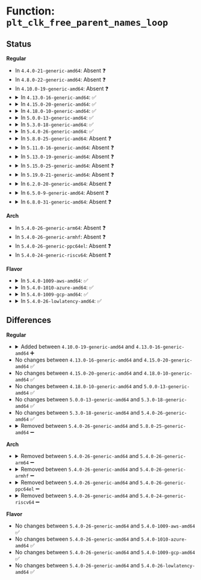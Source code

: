# Function: <code>plt_clk_free_parent_names_loop</code>

## Status
<b>Regular</b>
<ul>
<li>
In <code>4.4.0-21-generic-amd64</code>: Absent ❓
</li>
<li>
In <code>4.8.0-22-generic-amd64</code>: Absent ❓
</li>
<li>
In <code>4.10.0-19-generic-amd64</code>: Absent ❓
</li>
<li>
<details>
<summary>In <code>4.13.0-16-generic-amd64</code>: ✅</summary>

```c
void plt_clk_free_parent_names_loop(const char * * parent_names, unsigned int i)
```

```json
{
  "name": "plt_clk_free_parent_names_loop",
  "collision_type": "Unique Static",
  "inline_type": "No",
  "funcs": [
    {
      "addr": 18446744071584397680,
      "name": "plt_clk_free_parent_names_loop",
      "external": false,
      "loc": "drivers/clk/x86/clk-pmc-atom.c:256",
      "file": "drivers/clk/x86/clk-pmc-atom.c",
      "inline": "seen, unknown",
      "caller_inline": [],
      "caller_func": [
        "drivers/clk/x86/clk-pmc-atom.c:plt_clk_probe",
        "drivers/clk/x86/clk-pmc-atom.c:plt_clk_probe",
        "drivers/clk/x86/clk-pmc-atom.c:plt_clk_probe"
      ]
    }
  ],
  "symbols": [
    {
      "addr": 18446744071584397680,
      "name": "plt_clk_free_parent_names_loop",
      "section": ".text",
      "bind": "STB_LOCAL",
      "size": 64
    }
  ]
}
```
</details>
</li>
<li>
<details>
<summary>In <code>4.15.0-20-generic-amd64</code>: ✅</summary>

```c
void plt_clk_free_parent_names_loop(const char * * parent_names, unsigned int i)
```

```json
{
  "name": "plt_clk_free_parent_names_loop",
  "collision_type": "Unique Static",
  "inline_type": "No",
  "funcs": [
    {
      "addr": 18446744071584804608,
      "name": "plt_clk_free_parent_names_loop",
      "external": false,
      "loc": "drivers/clk/x86/clk-pmc-atom.c:256",
      "file": "drivers/clk/x86/clk-pmc-atom.c",
      "inline": "seen, unknown",
      "caller_inline": [],
      "caller_func": [
        "drivers/clk/x86/clk-pmc-atom.c:plt_clk_probe",
        "drivers/clk/x86/clk-pmc-atom.c:plt_clk_probe",
        "drivers/clk/x86/clk-pmc-atom.c:plt_clk_probe"
      ]
    }
  ],
  "symbols": [
    {
      "addr": 18446744071584804608,
      "name": "plt_clk_free_parent_names_loop",
      "section": ".text",
      "bind": "STB_LOCAL",
      "size": 64
    }
  ]
}
```
</details>
</li>
<li>
<details>
<summary>In <code>4.18.0-10-generic-amd64</code>: ✅</summary>

```c
void plt_clk_free_parent_names_loop(const char * * parent_names, unsigned int i)
```

```json
{
  "name": "plt_clk_free_parent_names_loop",
  "collision_type": "Unique Static",
  "inline_type": "No",
  "funcs": [
    {
      "addr": 18446744071585034512,
      "name": "plt_clk_free_parent_names_loop",
      "external": false,
      "loc": "drivers/clk/x86/clk-pmc-atom.c:256",
      "file": "drivers/clk/x86/clk-pmc-atom.c",
      "inline": "seen, unknown",
      "caller_inline": [],
      "caller_func": [
        "drivers/clk/x86/clk-pmc-atom.c:plt_clk_probe",
        "drivers/clk/x86/clk-pmc-atom.c:plt_clk_probe",
        "drivers/clk/x86/clk-pmc-atom.c:plt_clk_probe"
      ]
    }
  ],
  "symbols": [
    {
      "addr": 18446744071585034512,
      "name": "plt_clk_free_parent_names_loop",
      "section": ".text",
      "bind": "STB_LOCAL",
      "size": 61
    }
  ]
}
```
</details>
</li>
<li>
<details>
<summary>In <code>5.0.0-13-generic-amd64</code>: ✅</summary>

```c
void plt_clk_free_parent_names_loop(const char * * parent_names, unsigned int i)
```

```json
{
  "name": "plt_clk_free_parent_names_loop",
  "collision_type": "Unique Static",
  "inline_type": "No",
  "funcs": [
    {
      "addr": 18446744071585142080,
      "name": "plt_clk_free_parent_names_loop",
      "external": false,
      "loc": "drivers/clk/x86/clk-pmc-atom.c:250",
      "file": "drivers/clk/x86/clk-pmc-atom.c",
      "inline": "seen, unknown",
      "caller_inline": [],
      "caller_func": [
        "drivers/clk/x86/clk-pmc-atom.c:plt_clk_probe",
        "drivers/clk/x86/clk-pmc-atom.c:plt_clk_probe",
        "drivers/clk/x86/clk-pmc-atom.c:plt_clk_probe"
      ]
    }
  ],
  "symbols": [
    {
      "addr": 18446744071585142080,
      "name": "plt_clk_free_parent_names_loop",
      "section": ".text",
      "bind": "STB_LOCAL",
      "size": 61
    }
  ]
}
```
</details>
</li>
<li>
<details>
<summary>In <code>5.3.0-18-generic-amd64</code>: ✅</summary>

```c
void plt_clk_free_parent_names_loop(const char * * parent_names, unsigned int i)
```

```json
{
  "name": "plt_clk_free_parent_names_loop",
  "collision_type": "Unique Static",
  "inline_type": "No",
  "funcs": [
    {
      "addr": 18446744071585349248,
      "name": "plt_clk_free_parent_names_loop",
      "external": false,
      "loc": "drivers/clk/x86/clk-pmc-atom.c:251",
      "file": "drivers/clk/x86/clk-pmc-atom.c",
      "inline": "seen, unknown",
      "caller_inline": [],
      "caller_func": [
        "drivers/clk/x86/clk-pmc-atom.c:plt_clk_probe",
        "drivers/clk/x86/clk-pmc-atom.c:plt_clk_probe",
        "drivers/clk/x86/clk-pmc-atom.c:plt_clk_probe"
      ]
    }
  ],
  "symbols": [
    {
      "addr": 18446744071585349248,
      "name": "plt_clk_free_parent_names_loop",
      "section": ".text",
      "bind": "STB_LOCAL",
      "size": 59
    }
  ]
}
```
</details>
</li>
<li>
<details>
<summary>In <code>5.4.0-26-generic-amd64</code>: ✅</summary>

```c
void plt_clk_free_parent_names_loop(const char * * parent_names, unsigned int i)
```

```json
{
  "name": "plt_clk_free_parent_names_loop",
  "collision_type": "Unique Static",
  "inline_type": "No",
  "funcs": [
    {
      "addr": 18446744071585487792,
      "name": "plt_clk_free_parent_names_loop",
      "external": false,
      "loc": "drivers/clk/x86/clk-pmc-atom.c:251",
      "file": "drivers/clk/x86/clk-pmc-atom.c",
      "inline": "seen, unknown",
      "caller_inline": [],
      "caller_func": [
        "drivers/clk/x86/clk-pmc-atom.c:plt_clk_probe",
        "drivers/clk/x86/clk-pmc-atom.c:plt_clk_probe",
        "drivers/clk/x86/clk-pmc-atom.c:plt_clk_probe"
      ]
    }
  ],
  "symbols": [
    {
      "addr": 18446744071585487792,
      "name": "plt_clk_free_parent_names_loop",
      "section": ".text",
      "bind": "STB_LOCAL",
      "size": 59
    }
  ]
}
```
</details>
</li>
<li>
<details>
<summary>In <code>5.8.0-25-generic-amd64</code>: Absent ❓</summary>

```json
{
  "name": "plt_clk_free_parent_names_loop",
  "collision_type": "Unique Static",
  "inline_type": "Full",
  "funcs": [
    {
      "addr": 18446744071586210050,
      "name": "plt_clk_free_parent_names_loop",
      "external": false,
      "loc": "drivers/clk/x86/clk-pmc-atom.c:251",
      "file": "drivers/clk/x86/clk-pmc-atom.c",
      "inline": "not declared, inlined",
      "caller_inline": [
        "drivers/clk/x86/clk-pmc-atom.c:plt_clk_probe",
        "drivers/clk/x86/clk-pmc-atom.c:plt_clk_probe",
        "drivers/clk/x86/clk-pmc-atom.c:plt_clk_register_parents"
      ],
      "caller_func": []
    }
  ],
  "symbols": []
}
```
</details>
</li>
<li>
<details>
<summary>In <code>5.11.0-16-generic-amd64</code>: Absent ❓</summary>

```json
{
  "name": "plt_clk_free_parent_names_loop",
  "collision_type": "Unique Static",
  "inline_type": "Full",
  "funcs": [
    {
      "addr": 18446744071586329506,
      "name": "plt_clk_free_parent_names_loop",
      "external": false,
      "loc": "drivers/clk/x86/clk-pmc-atom.c:251",
      "file": "drivers/clk/x86/clk-pmc-atom.c",
      "inline": "not declared, inlined",
      "caller_inline": [
        "drivers/clk/x86/clk-pmc-atom.c:plt_clk_probe",
        "drivers/clk/x86/clk-pmc-atom.c:plt_clk_probe",
        "drivers/clk/x86/clk-pmc-atom.c:plt_clk_register_parents"
      ],
      "caller_func": []
    }
  ],
  "symbols": []
}
```
</details>
</li>
<li>
<details>
<summary>In <code>5.13.0-19-generic-amd64</code>: Absent ❓</summary>

```json
{
  "name": "plt_clk_free_parent_names_loop",
  "collision_type": "Unique Static",
  "inline_type": "Full",
  "funcs": [
    {
      "addr": 18446744071586203044,
      "name": "plt_clk_free_parent_names_loop",
      "external": false,
      "loc": "drivers/clk/x86/clk-pmc-atom.c:251",
      "file": "drivers/clk/x86/clk-pmc-atom.c",
      "inline": "not declared, inlined",
      "caller_inline": [
        "drivers/clk/x86/clk-pmc-atom.c:plt_clk_probe",
        "drivers/clk/x86/clk-pmc-atom.c:plt_clk_probe",
        "drivers/clk/x86/clk-pmc-atom.c:plt_clk_register_parents"
      ],
      "caller_func": []
    }
  ],
  "symbols": []
}
```
</details>
</li>
<li>
<details>
<summary>In <code>5.15.0-25-generic-amd64</code>: Absent ❓</summary>

```json
{
  "name": "plt_clk_free_parent_names_loop",
  "collision_type": "Unique Static",
  "inline_type": "Full",
  "funcs": [
    {
      "addr": 18446744071586708438,
      "name": "plt_clk_free_parent_names_loop",
      "external": false,
      "loc": "drivers/clk/x86/clk-pmc-atom.c:251",
      "file": "drivers/clk/x86/clk-pmc-atom.c",
      "inline": "not declared, inlined",
      "caller_inline": [
        "drivers/clk/x86/clk-pmc-atom.c:plt_clk_probe",
        "drivers/clk/x86/clk-pmc-atom.c:plt_clk_probe",
        "drivers/clk/x86/clk-pmc-atom.c:plt_clk_register_parents"
      ],
      "caller_func": []
    }
  ],
  "symbols": []
}
```
</details>
</li>
<li>
<details>
<summary>In <code>5.19.0-21-generic-amd64</code>: Absent ❓</summary>

```json
{
  "name": "plt_clk_free_parent_names_loop",
  "collision_type": "Unique Static",
  "inline_type": "Full",
  "funcs": [
    {
      "addr": 18446744071587980101,
      "name": "plt_clk_free_parent_names_loop",
      "external": false,
      "loc": "drivers/clk/x86/clk-pmc-atom.c:251",
      "file": "drivers/clk/x86/clk-pmc-atom.c",
      "inline": "not declared, inlined",
      "caller_inline": [
        "drivers/clk/x86/clk-pmc-atom.c:plt_clk_probe",
        "drivers/clk/x86/clk-pmc-atom.c:plt_clk_probe",
        "drivers/clk/x86/clk-pmc-atom.c:plt_clk_register_parents"
      ],
      "caller_func": []
    }
  ],
  "symbols": []
}
```
</details>
</li>
<li>
<details>
<summary>In <code>6.2.0-20-generic-amd64</code>: Absent ❓</summary>

```json
{
  "name": "plt_clk_free_parent_names_loop",
  "collision_type": "Unique Static",
  "inline_type": "Full",
  "funcs": [
    {
      "addr": 18446744071589345285,
      "name": "plt_clk_free_parent_names_loop",
      "external": false,
      "loc": "drivers/clk/x86/clk-pmc-atom.c:251",
      "file": "drivers/clk/x86/clk-pmc-atom.c",
      "inline": "not declared, inlined",
      "caller_inline": [
        "drivers/clk/x86/clk-pmc-atom.c:plt_clk_probe",
        "drivers/clk/x86/clk-pmc-atom.c:plt_clk_probe",
        "drivers/clk/x86/clk-pmc-atom.c:plt_clk_register_parents"
      ],
      "caller_func": []
    }
  ],
  "symbols": []
}
```
</details>
</li>
<li>
<details>
<summary>In <code>6.5.0-9-generic-amd64</code>: Absent ❓</summary>

```json
{
  "name": "plt_clk_free_parent_names_loop",
  "collision_type": "Unique Static",
  "inline_type": "Full",
  "funcs": [
    {
      "addr": 18446744071589643861,
      "name": "plt_clk_free_parent_names_loop",
      "external": false,
      "loc": "drivers/clk/x86/clk-pmc-atom.c:251",
      "file": "drivers/clk/x86/clk-pmc-atom.c",
      "inline": "not declared, inlined",
      "caller_inline": [
        "drivers/clk/x86/clk-pmc-atom.c:plt_clk_probe",
        "drivers/clk/x86/clk-pmc-atom.c:plt_clk_probe",
        "drivers/clk/x86/clk-pmc-atom.c:plt_clk_register_parents"
      ],
      "caller_func": []
    }
  ],
  "symbols": []
}
```
</details>
</li>
<li>
<details>
<summary>In <code>6.8.0-31-generic-amd64</code>: Absent ❓</summary>

```json
{
  "name": "plt_clk_free_parent_names_loop",
  "collision_type": "Unique Static",
  "inline_type": "Full",
  "funcs": [
    {
      "addr": 18446744071589954213,
      "name": "plt_clk_free_parent_names_loop",
      "external": false,
      "loc": "drivers/clk/x86/clk-pmc-atom.c:251",
      "file": "drivers/clk/x86/clk-pmc-atom.c",
      "inline": "not declared, inlined",
      "caller_inline": [
        "drivers/clk/x86/clk-pmc-atom.c:plt_clk_probe",
        "drivers/clk/x86/clk-pmc-atom.c:plt_clk_probe",
        "drivers/clk/x86/clk-pmc-atom.c:plt_clk_register_parents"
      ],
      "caller_func": []
    }
  ],
  "symbols": []
}
```
</details>
</li>
</ul>
<b>Arch</b>
<ul>
<li>
In <code>5.4.0-26-generic-arm64</code>: Absent ❓
</li>
<li>
In <code>5.4.0-26-generic-armhf</code>: Absent ❓
</li>
<li>
In <code>5.4.0-26-generic-ppc64el</code>: Absent ❓
</li>
<li>
In <code>5.4.0-24-generic-riscv64</code>: Absent ❓
</li>
</ul>
<b>Flavor</b>
<ul>
<li>
<details>
<summary>In <code>5.4.0-1009-aws-amd64</code>: ✅</summary>

```c
void plt_clk_free_parent_names_loop(const char * * parent_names, unsigned int i)
```

```json
{
  "name": "plt_clk_free_parent_names_loop",
  "collision_type": "Unique Static",
  "inline_type": "No",
  "funcs": [
    {
      "addr": 18446744071585250320,
      "name": "plt_clk_free_parent_names_loop",
      "external": false,
      "loc": "drivers/clk/x86/clk-pmc-atom.c:251",
      "file": "drivers/clk/x86/clk-pmc-atom.c",
      "inline": "seen, unknown",
      "caller_inline": [],
      "caller_func": [
        "drivers/clk/x86/clk-pmc-atom.c:plt_clk_probe",
        "drivers/clk/x86/clk-pmc-atom.c:plt_clk_probe",
        "drivers/clk/x86/clk-pmc-atom.c:plt_clk_probe"
      ]
    }
  ],
  "symbols": [
    {
      "addr": 18446744071585250320,
      "name": "plt_clk_free_parent_names_loop",
      "section": ".text",
      "bind": "STB_LOCAL",
      "size": 59
    }
  ]
}
```
</details>
</li>
<li>
<details>
<summary>In <code>5.4.0-1010-azure-amd64</code>: ✅</summary>

```c
void plt_clk_free_parent_names_loop(const char * * parent_names, unsigned int i)
```

```json
{
  "name": "plt_clk_free_parent_names_loop",
  "collision_type": "Unique Static",
  "inline_type": "No",
  "funcs": [
    {
      "addr": 18446744071585202496,
      "name": "plt_clk_free_parent_names_loop",
      "external": false,
      "loc": "drivers/clk/x86/clk-pmc-atom.c:251",
      "file": "drivers/clk/x86/clk-pmc-atom.c",
      "inline": "seen, unknown",
      "caller_inline": [],
      "caller_func": [
        "drivers/clk/x86/clk-pmc-atom.c:plt_clk_probe",
        "drivers/clk/x86/clk-pmc-atom.c:plt_clk_probe",
        "drivers/clk/x86/clk-pmc-atom.c:plt_clk_probe"
      ]
    }
  ],
  "symbols": [
    {
      "addr": 18446744071585202496,
      "name": "plt_clk_free_parent_names_loop",
      "section": ".text",
      "bind": "STB_LOCAL",
      "size": 59
    }
  ]
}
```
</details>
</li>
<li>
<details>
<summary>In <code>5.4.0-1009-gcp-amd64</code>: ✅</summary>

```c
void plt_clk_free_parent_names_loop(const char * * parent_names, unsigned int i)
```

```json
{
  "name": "plt_clk_free_parent_names_loop",
  "collision_type": "Unique Static",
  "inline_type": "No",
  "funcs": [
    {
      "addr": 18446744071585438192,
      "name": "plt_clk_free_parent_names_loop",
      "external": false,
      "loc": "drivers/clk/x86/clk-pmc-atom.c:251",
      "file": "drivers/clk/x86/clk-pmc-atom.c",
      "inline": "seen, unknown",
      "caller_inline": [],
      "caller_func": [
        "drivers/clk/x86/clk-pmc-atom.c:plt_clk_probe",
        "drivers/clk/x86/clk-pmc-atom.c:plt_clk_probe",
        "drivers/clk/x86/clk-pmc-atom.c:plt_clk_probe"
      ]
    }
  ],
  "symbols": [
    {
      "addr": 18446744071585438192,
      "name": "plt_clk_free_parent_names_loop",
      "section": ".text",
      "bind": "STB_LOCAL",
      "size": 59
    }
  ]
}
```
</details>
</li>
<li>
<details>
<summary>In <code>5.4.0-26-lowlatency-amd64</code>: ✅</summary>

```c
void plt_clk_free_parent_names_loop(const char * * parent_names, unsigned int i)
```

```json
{
  "name": "plt_clk_free_parent_names_loop",
  "collision_type": "Unique Static",
  "inline_type": "No",
  "funcs": [
    {
      "addr": 18446744071585546112,
      "name": "plt_clk_free_parent_names_loop",
      "external": false,
      "loc": "drivers/clk/x86/clk-pmc-atom.c:251",
      "file": "drivers/clk/x86/clk-pmc-atom.c",
      "inline": "seen, unknown",
      "caller_inline": [],
      "caller_func": [
        "drivers/clk/x86/clk-pmc-atom.c:plt_clk_probe",
        "drivers/clk/x86/clk-pmc-atom.c:plt_clk_probe",
        "drivers/clk/x86/clk-pmc-atom.c:plt_clk_probe"
      ]
    }
  ],
  "symbols": [
    {
      "addr": 18446744071585546112,
      "name": "plt_clk_free_parent_names_loop",
      "section": ".text",
      "bind": "STB_LOCAL",
      "size": 59
    }
  ]
}
```
</details>
</li>
</ul>

## Differences
<b>Regular</b>
<ul>
<li>
<details>
<summary>Added between <code>4.10.0-19-generic-amd64</code> and <code>4.13.0-16-generic-amd64</code> ➕</summary>

```c
void plt_clk_free_parent_names_loop(const char * * parent_names, unsigned int i)
```
</details>
</li>
<li>
No changes between <code>4.13.0-16-generic-amd64</code> and <code>4.15.0-20-generic-amd64</code> ✅
</li>
<li>
No changes between <code>4.15.0-20-generic-amd64</code> and <code>4.18.0-10-generic-amd64</code> ✅
</li>
<li>
No changes between <code>4.18.0-10-generic-amd64</code> and <code>5.0.0-13-generic-amd64</code> ✅
</li>
<li>
No changes between <code>5.0.0-13-generic-amd64</code> and <code>5.3.0-18-generic-amd64</code> ✅
</li>
<li>
No changes between <code>5.3.0-18-generic-amd64</code> and <code>5.4.0-26-generic-amd64</code> ✅
</li>
<li>
<details>
<summary>Removed between <code>5.4.0-26-generic-amd64</code> and <code>5.8.0-25-generic-amd64</code> ➖</summary>

```c
void plt_clk_free_parent_names_loop(const char * * parent_names, unsigned int i)
```
</details>
</li>
</ul>
<b>Arch</b>
<ul>
<li>
<details>
<summary>Removed between <code>5.4.0-26-generic-amd64</code> and <code>5.4.0-26-generic-arm64</code> ➖</summary>

```c
void plt_clk_free_parent_names_loop(const char * * parent_names, unsigned int i)
```
</details>
</li>
<li>
<details>
<summary>Removed between <code>5.4.0-26-generic-amd64</code> and <code>5.4.0-26-generic-armhf</code> ➖</summary>

```c
void plt_clk_free_parent_names_loop(const char * * parent_names, unsigned int i)
```
</details>
</li>
<li>
<details>
<summary>Removed between <code>5.4.0-26-generic-amd64</code> and <code>5.4.0-26-generic-ppc64el</code> ➖</summary>

```c
void plt_clk_free_parent_names_loop(const char * * parent_names, unsigned int i)
```
</details>
</li>
<li>
<details>
<summary>Removed between <code>5.4.0-26-generic-amd64</code> and <code>5.4.0-24-generic-riscv64</code> ➖</summary>

```c
void plt_clk_free_parent_names_loop(const char * * parent_names, unsigned int i)
```
</details>
</li>
</ul>
<b>Flavor</b>
<ul>
<li>
No changes between <code>5.4.0-26-generic-amd64</code> and <code>5.4.0-1009-aws-amd64</code> ✅
</li>
<li>
No changes between <code>5.4.0-26-generic-amd64</code> and <code>5.4.0-1010-azure-amd64</code> ✅
</li>
<li>
No changes between <code>5.4.0-26-generic-amd64</code> and <code>5.4.0-1009-gcp-amd64</code> ✅
</li>
<li>
No changes between <code>5.4.0-26-generic-amd64</code> and <code>5.4.0-26-lowlatency-amd64</code> ✅
</li>
</ul>
